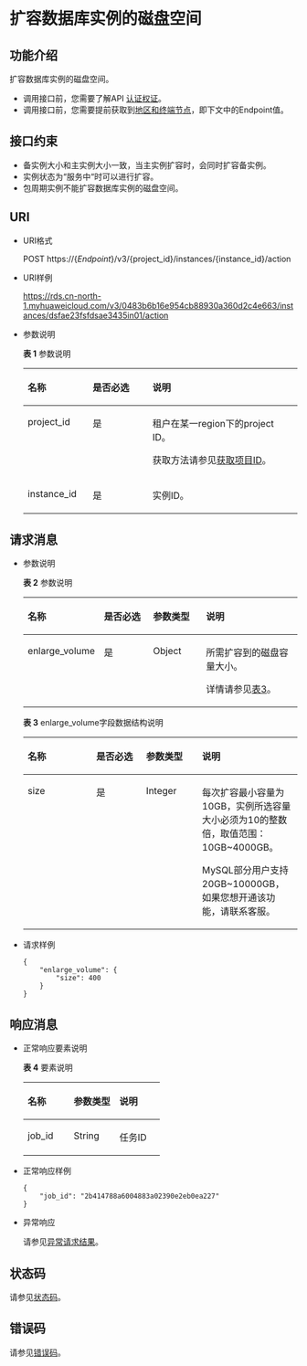 # 扩容数据库实例的磁盘空间<a name="rds_01_0102"></a>

## 功能介绍<a name="section150205102514"></a>

扩容数据库实例的磁盘空间。

-   调用接口前，您需要了解API  [认证权证](认证鉴权.md)。
-   调用接口前，您需要提前获取到[地区和终端节点](http://developer.huaweicloud.com/endpoint)，即下文中的Endpoint值。

## 接口约束<a name="section1213231413285"></a>

-   备实例大小和主实例大小一致，当主实例扩容时，会同时扩容备实例。
-   实例状态为“服务中“时可以进行扩容。
-   包周期实例不能扩容数据库实例的磁盘空间。

## URI<a name="section106755832618"></a>

-   URI格式

    POST https://\{_Endpoint_\}/v3/\{project\_id\}/instances/\{instance\_id\}/action

-   URI样例

    https://rds.cn-north-1.myhuaweicloud.com/v3/0483b6b16e954cb88930a360d2c4e663/instances/dsfae23fsfdsae3435in01/action

-   参数说明

    **表 1**  参数说明

    <a name="table1576811235520"></a>
    <table><thead align="left"><tr id="row18751223155212"><th class="cellrowborder" valign="top" width="23.69%" id="mcps1.2.4.1.1"><p id="p187572313527"><a name="p187572313527"></a><a name="p187572313527"></a>名称</p>
    </th>
    <th class="cellrowborder" valign="top" width="21.8%" id="mcps1.2.4.1.2"><p id="p10875132325219"><a name="p10875132325219"></a><a name="p10875132325219"></a>是否必选</p>
    </th>
    <th class="cellrowborder" valign="top" width="54.510000000000005%" id="mcps1.2.4.1.3"><p id="p12875122313523"><a name="p12875122313523"></a><a name="p12875122313523"></a>说明</p>
    </th>
    </tr>
    </thead>
    <tbody><tr id="row178751238528"><td class="cellrowborder" valign="top" width="23.69%" headers="mcps1.2.4.1.1 "><p id="p128751523105218"><a name="p128751523105218"></a><a name="p128751523105218"></a>project_id</p>
    </td>
    <td class="cellrowborder" valign="top" width="21.8%" headers="mcps1.2.4.1.2 "><p id="p108751223195218"><a name="p108751223195218"></a><a name="p108751223195218"></a>是</p>
    </td>
    <td class="cellrowborder" valign="top" width="54.510000000000005%" headers="mcps1.2.4.1.3 "><p id="p887592312524"><a name="p887592312524"></a><a name="p887592312524"></a>租户在某一region下的project ID。</p>
    <p id="p384015618414"><a name="p384015618414"></a><a name="p384015618414"></a>获取方法请参见<a href="获取项目ID.md">获取项目ID</a>。</p>
    </td>
    </tr>
    <tr id="row387582335220"><td class="cellrowborder" valign="top" width="23.69%" headers="mcps1.2.4.1.1 "><p id="p20875102318523"><a name="p20875102318523"></a><a name="p20875102318523"></a>instance_id</p>
    </td>
    <td class="cellrowborder" valign="top" width="21.8%" headers="mcps1.2.4.1.2 "><p id="p15875723185214"><a name="p15875723185214"></a><a name="p15875723185214"></a>是</p>
    </td>
    <td class="cellrowborder" valign="top" width="54.510000000000005%" headers="mcps1.2.4.1.3 "><p id="p287552395211"><a name="p287552395211"></a><a name="p287552395211"></a>实例ID。</p>
    </td>
    </tr>
    </tbody>
    </table>


## 请求消息<a name="section1265133172714"></a>

-   参数说明

    **表 2**  参数说明

    <a name="table477719232522"></a>
    <table><thead align="left"><tr id="row118759235520"><th class="cellrowborder" valign="top" width="24.81%" id="mcps1.2.5.1.1"><p id="p1587542375213"><a name="p1587542375213"></a><a name="p1587542375213"></a>名称</p>
    </th>
    <th class="cellrowborder" valign="top" width="18.68%" id="mcps1.2.5.1.2"><p id="p287512375212"><a name="p287512375212"></a><a name="p287512375212"></a>是否必选</p>
    </th>
    <th class="cellrowborder" valign="top" width="19.75%" id="mcps1.2.5.1.3"><p id="p8875152313526"><a name="p8875152313526"></a><a name="p8875152313526"></a>参数类型</p>
    </th>
    <th class="cellrowborder" valign="top" width="36.76%" id="mcps1.2.5.1.4"><p id="p198753239523"><a name="p198753239523"></a><a name="p198753239523"></a>说明</p>
    </th>
    </tr>
    </thead>
    <tbody><tr id="row1387582319526"><td class="cellrowborder" valign="top" width="24.81%" headers="mcps1.2.5.1.1 "><p id="p9875523185210"><a name="p9875523185210"></a><a name="p9875523185210"></a>enlarge_volume</p>
    </td>
    <td class="cellrowborder" valign="top" width="18.68%" headers="mcps1.2.5.1.2 "><p id="p168751823115220"><a name="p168751823115220"></a><a name="p168751823115220"></a>是</p>
    </td>
    <td class="cellrowborder" valign="top" width="19.75%" headers="mcps1.2.5.1.3 "><p id="a9a9492e05cb648e885d1e747a339d04d"><a name="a9a9492e05cb648e885d1e747a339d04d"></a><a name="a9a9492e05cb648e885d1e747a339d04d"></a>Object</p>
    </td>
    <td class="cellrowborder" valign="top" width="36.76%" headers="mcps1.2.5.1.4 "><p id="p846065413298"><a name="p846065413298"></a><a name="p846065413298"></a>所需扩容到的磁盘容量大小。</p>
    <p id="p18912221165218"><a name="p18912221165218"></a><a name="p18912221165218"></a>详情请参见<a href="#table17521151123114">表3</a>。</p>
    </td>
    </tr>
    </tbody>
    </table>

    **表 3**  enlarge\_volume字段数据结构说明

    <a name="table17521151123114"></a>
    <table><thead align="left"><tr id="row185241211173113"><th class="cellrowborder" valign="top" width="25%" id="mcps1.2.5.1.1"><p id="p76528217317"><a name="p76528217317"></a><a name="p76528217317"></a>名称</p>
    </th>
    <th class="cellrowborder" valign="top" width="18.17%" id="mcps1.2.5.1.2"><p id="p465452163114"><a name="p465452163114"></a><a name="p465452163114"></a>是否必选</p>
    </th>
    <th class="cellrowborder" valign="top" width="20.41%" id="mcps1.2.5.1.3"><p id="p1965410210319"><a name="p1965410210319"></a><a name="p1965410210319"></a>参数类型</p>
    </th>
    <th class="cellrowborder" valign="top" width="36.42%" id="mcps1.2.5.1.4"><p id="p56571521103120"><a name="p56571521103120"></a><a name="p56571521103120"></a>说明</p>
    </th>
    </tr>
    </thead>
    <tbody><tr id="row852415112319"><td class="cellrowborder" valign="top" width="25%" headers="mcps1.2.5.1.1 "><p id="p11659182173118"><a name="p11659182173118"></a><a name="p11659182173118"></a>size</p>
    </td>
    <td class="cellrowborder" valign="top" width="18.17%" headers="mcps1.2.5.1.2 "><p id="p06611021153118"><a name="p06611021153118"></a><a name="p06611021153118"></a>是</p>
    </td>
    <td class="cellrowborder" valign="top" width="20.41%" headers="mcps1.2.5.1.3 "><p id="p18661192153116"><a name="p18661192153116"></a><a name="p18661192153116"></a>Integer</p>
    </td>
    <td class="cellrowborder" valign="top" width="36.42%" headers="mcps1.2.5.1.4 "><p id="p1066392103115"><a name="p1066392103115"></a><a name="p1066392103115"></a>每次扩容最小容量为10GB，实例所选容量大小必须为10的整数倍，取值范围：10GB~4000GB。</p>
    <p id="p09681243155413"><a name="p09681243155413"></a><a name="p09681243155413"></a>MySQL部分用户支持20GB~10000GB，如果您想开通该功能，请联系客服。</p>
    </td>
    </tr>
    </tbody>
    </table>


-   请求样例

    ```
    {
    	"enlarge_volume": {
    		"size": 400
    	}
    }
    ```


## 响应消息<a name="section159912464345"></a>

-   正常响应要素说明

    **表 4**  要素说明

    <a name="table137871523165214"></a>
    <table><thead align="left"><tr id="row38777235523"><th class="cellrowborder" valign="top" width="33.68%" id="mcps1.2.4.1.1"><p id="p128770232529"><a name="p128770232529"></a><a name="p128770232529"></a>名称</p>
    </th>
    <th class="cellrowborder" valign="top" width="33.47%" id="mcps1.2.4.1.2"><p id="p78771723175214"><a name="p78771723175214"></a><a name="p78771723175214"></a>参数类型</p>
    </th>
    <th class="cellrowborder" valign="top" width="32.85%" id="mcps1.2.4.1.3"><p id="p78775237527"><a name="p78775237527"></a><a name="p78775237527"></a>说明</p>
    </th>
    </tr>
    </thead>
    <tbody><tr id="row6877523135212"><td class="cellrowborder" valign="top" width="33.68%" headers="mcps1.2.4.1.1 "><p id="p48771723115210"><a name="p48771723115210"></a><a name="p48771723115210"></a>job_id</p>
    </td>
    <td class="cellrowborder" valign="top" width="33.47%" headers="mcps1.2.4.1.2 "><p id="p4877182318524"><a name="p4877182318524"></a><a name="p4877182318524"></a>String</p>
    </td>
    <td class="cellrowborder" valign="top" width="32.85%" headers="mcps1.2.4.1.3 "><p id="p887719239520"><a name="p887719239520"></a><a name="p887719239520"></a>任务ID</p>
    </td>
    </tr>
    </tbody>
    </table>


-   正常响应样例

    ```
    {
    	"job_id": "2b414788a6004883a02390e2eb0ea227"
    }
    ```

-   异常响应

    请参见[异常请求结果](异常请求结果.md)。


## 状态码<a name="section4778540915440"></a>

请参见[状态码](状态码.md)。

## 错误码<a name="section946032144017"></a>

请参见[错误码](错误码.md)。

